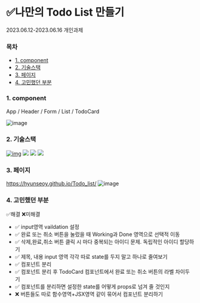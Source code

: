 # ✅나만의 Todo List 만들기

2023.06.12-2023.06.16 개인과제

### 목차

-   [1. component](#1-component)
-   [2. 기술스택](#2-기술스택)
-   [3. 페이지](#3-페이지)
-   [4. 고민했던 부분](#4-고민했던-부분)

### 1. component

App / Header / Form / List / TodoCard

![image](https://github.com/HyunseoY/GOE_CINEMA/assets/130683029/abb1130f-d2a9-4c69-b9fb-c75dd67e4337)

### 2. 기술스택

[![img](https://camo.githubusercontent.com/d147c6135f0f61373ceeae9035902f4c70578cb7bebacbf9a629bbfa0c035b0c/68747470733a2f2f696d672e736869656c64732e696f2f62616467652f6a6176617363726970742d4637444631453f7374796c653d666f722d7468652d6261646765266c6f676f3d6a617661736372697074266c6f676f436f6c6f723d626c61636b)](https://camo.githubusercontent.com/d147c6135f0f61373ceeae9035902f4c70578cb7bebacbf9a629bbfa0c035b0c/68747470733a2f2f696d672e736869656c64732e696f2f62616467652f6a6176617363726970742d4637444631453f7374796c653d666f722d7468652d6261646765266c6f676f3d6a617661736372697074266c6f676f436f6c6f723d626c61636b)
<img src="https://img.shields.io/badge/html-E34F26?style=for-the-badge&logo=html5&logoColor=white">
<img src="https://img.shields.io/badge/css-1572B6?style=for-the-badge&logo=css3&logoColor=white">
<img src="https://img.shields.io/badge/react-61DAFB?style=for-the-badge&logo=react&logoColor=white">


### 3. 페이지
https://hyunseoy.github.io/Todo_list/
![image](https://github.com/HyunseoY/GOE_CINEMA/assets/130683029/13484779-93b1-4b1c-a842-77defc4bd8e9)

### 4. 고민했던 부분 

✅해결 ❌미해결

- ✅ input영역 vaildation 설정 
- ✅ 완료 또는 취소 버튼을 눌렀을 때 Working과 Done 영역으로 선택적 이동 
- ✅ 삭제,완료,취소 버튼 클릭 시 마다 중복되는 아이디 문제. 독립적인 아이디 할당하기
- ✅ 제목, 내용 input 영역 각각 따로 state를 두지 말고 하나로 줄여보기 
- ✅ 컴포넌트 분리 
- ✅ 컴포넌트 분리 후 TodoCard 컴포넌트에서 완료 또는 취소 버튼의 라벨 차이두기 
- ✅ 컴포넌트를 분리하면 설정한 state를 어떻게 props로 넘겨 줄 것인지
- ❌ 버튼들도 따로 함수영역+JSX영역 같이 묶어서 컴포넌트 분리하기









